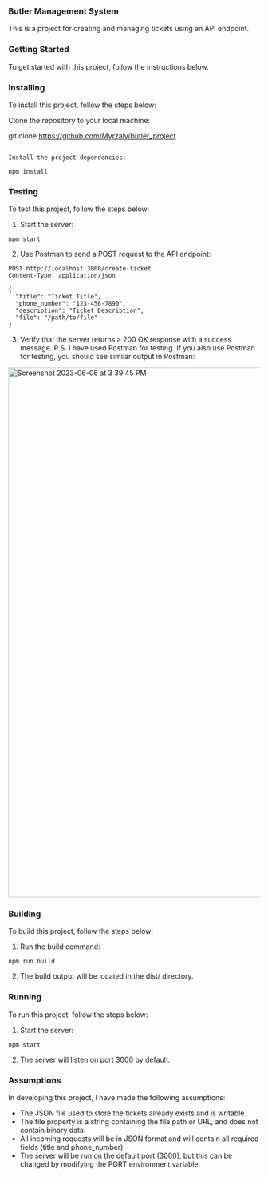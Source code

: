 ### Butler Management System
This is a project for creating and managing tickets using an API endpoint.

### Getting Started
To get started with this project, follow the instructions below.

### Installing
To install this project, follow the steps below:

Clone the repository to your local machine:

git clone https://github.com/Myrzaly/butler_project
```

Install the project dependencies:

npm install
```
### Testing
To test this project, follow the steps below:

1. Start the server:
```
npm start
```

2. Use Postman to send a POST request to the API endpoint:
```
POST http://localhost:3000/create-ticket
Content-Type: application/json

{
  "title": "Ticket Title",
  "phone_number": "123-456-7890",
  "description": "Ticket Description",
  "file": "/path/to/file"
}
```

3. Verify that the server returns a 200 OK response with a success message. 
P.S. I have used Postman for testing. If you also use Postman for testing, you should see similar output in Postman: 
<img width="1059" alt="Screenshot 2023-06-06 at 3 39 45 PM" src="https://github.com/Myrzaly/butler_project/assets/120097418/d43dddd3-97db-4897-bb40-4c255e53b8c4">


### Building
To build this project, follow the steps below:

1. Run the build command:
```
npm run build
```
2. The build output will be located in the dist/ directory.

### Running
To run this project, follow the steps below:

1. Start the server:
```
npm start
```
2. The server will listen on port 3000 by default.

### Assumptions
In developing this project, I have made the following assumptions:

- The JSON file used to store the tickets already exists and is writable.
- The file property is a string containing the file path or URL, and does not contain binary data.
- All incoming requests will be in JSON format and will contain all required fields (title and phone_number).
- The server will be run on the default port (3000), but this can be changed by modifying the PORT environment variable.
